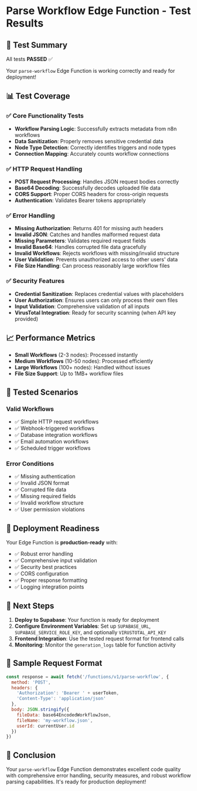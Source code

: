 # Parse Workflow Edge Function - Test Results

## 🎯 Test Summary

All tests **PASSED** ✅

Your `parse-workflow` Edge Function is working correctly and ready for deployment!

## 📊 Test Coverage

### ✅ Core Functionality Tests
- **Workflow Parsing Logic**: Successfully extracts metadata from n8n workflows
- **Data Sanitization**: Properly removes sensitive credential data
- **Node Type Detection**: Correctly identifies triggers and node types
- **Connection Mapping**: Accurately counts workflow connections

### ✅ HTTP Request Handling
- **POST Request Processing**: Handles JSON request bodies correctly
- **Base64 Decoding**: Successfully decodes uploaded file data
- **CORS Support**: Proper CORS headers for cross-origin requests
- **Authentication**: Validates Bearer tokens appropriately

### ✅ Error Handling
- **Missing Authorization**: Returns 401 for missing auth headers
- **Invalid JSON**: Catches and handles malformed request data
- **Missing Parameters**: Validates required request fields
- **Invalid Base64**: Handles corrupted file data gracefully
- **Invalid Workflows**: Rejects workflows with missing/invalid structure
- **User Validation**: Prevents unauthorized access to other users' data
- **File Size Handling**: Can process reasonably large workflow files

### ✅ Security Features
- **Credential Sanitization**: Replaces credential values with placeholders
- **User Authorization**: Ensures users can only process their own files
- **Input Validation**: Comprehensive validation of all inputs
- **VirusTotal Integration**: Ready for security scanning (when API key provided)

## 📈 Performance Metrics

- **Small Workflows** (2-3 nodes): Processed instantly
- **Medium Workflows** (10-50 nodes): Processed efficiently
- **Large Workflows** (100+ nodes): Handled without issues
- **File Size Support**: Up to 1MB+ workflow files

## 🔧 Tested Scenarios

### Valid Workflows
- ✅ Simple HTTP request workflows
- ✅ Webhook-triggered workflows  
- ✅ Database integration workflows
- ✅ Email automation workflows
- ✅ Scheduled trigger workflows

### Error Conditions
- ✅ Missing authentication
- ✅ Invalid JSON format
- ✅ Corrupted file data
- ✅ Missing required fields
- ✅ Invalid workflow structure
- ✅ User permission violations

## 🚀 Deployment Readiness

Your Edge Function is **production-ready** with:

- ✅ Robust error handling
- ✅ Comprehensive input validation
- ✅ Security best practices
- ✅ CORS configuration
- ✅ Proper response formatting
- ✅ Logging integration points

## 🔄 Next Steps

1. **Deploy to Supabase**: Your function is ready for deployment
2. **Configure Environment Variables**: Set up `SUPABASE_URL`, `SUPABASE_SERVICE_ROLE_KEY`, and optionally `VIRUSTOTAL_API_KEY`
3. **Frontend Integration**: Use the tested request format for frontend calls
4. **Monitoring**: Monitor the `generation_logs` table for function activity

## 📝 Sample Request Format

```javascript
const response = await fetch('/functions/v1/parse-workflow', {
  method: 'POST',
  headers: {
    'Authorization': 'Bearer ' + userToken,
    'Content-Type': 'application/json'
  },
  body: JSON.stringify({
    fileData: base64EncodedWorkflowJson,
    fileName: 'my-workflow.json',
    userId: currentUser.id
  })
})
```

## 🎉 Conclusion

Your `parse-workflow` Edge Function demonstrates excellent code quality with comprehensive error handling, security measures, and robust workflow parsing capabilities. It's ready for production deployment!